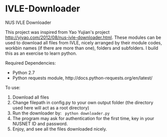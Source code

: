 IVLE-Downloader
===============

NUS IVLE Downloader

This project was inspired from Yao Yujian's project http://yjyao.com/2012/08/nus-ivle-downloader.html.
These modules can be used to download all files from IVLE, nicely arranged by their module codes, workbin names (if there are more than one), folders and subfolders.
I build this as an exercise to learn python.

Required Dependencies:
<ul>
  <li> Python 2.7 </li>
  <li> Python requests module, http://docs.python-requests.org/en/latest/ </li>
</ul>

To use:
<ol>
  <li> Download all files </li>
  <li> Change filepath in config.py to your own output folder (the directory used here will act as a root directory)  </li>
  <li> Run the downloader by: <code> python downloader.py </code> </li>
  <li> The program may ask for authentication for the first time, key in your NUSNET ID and password. </li>
  <li> Enjoy, and see all the files downloaded nicely. </li>
